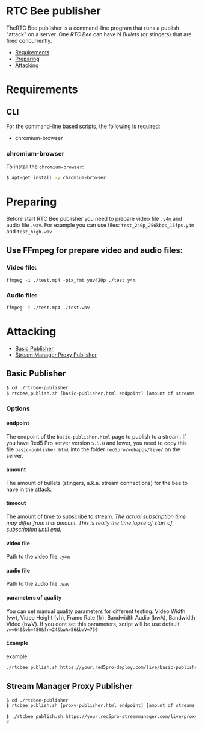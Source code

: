 # RTC Bee publisher
TheRTC Bee publisher is a command-line program that runs a publish "attack" on a server. One *RTC Bee* can have N *Bullets* (or stingers) that are fired concurrently.

* [Requirements](#build-requirements)
* [Preparing](#preparing)
* [Attacking](#attacking)

# Requirements

## CLI

For the command-line based scripts, the following is required:

* chromium-browser

### chromium-browser

To install the `chromium-browser`:

```sh
$ apt-get install -y chromium-browser
```

# Preparing

Before start RTC Bee publisher you need to prepare video file `.y4m` and audio file `.wav`.
For example you can use files: `test_240p_256kbps_15fps.y4m` and `test_high.wav`

## Use FFmpeg for prepare video and audio files: 

### Video file:
```
ffmpeg -i ./test.mp4 -pix_fmt yuv420p ./test.y4m
```
### Audio file:
```
ffmpeg -i ./test.mp4 ./test.wav
```


# Attacking

* [Basic Publisher](#basic-publisher)
* [Stream Manager Proxy Publisher](#stream-manager-proxy-publisher)

## Basic Publisher

```sh
$ cd ./rtcbee-publisher
$ rtcbee_publish.sh [basic-publisher.html endpoint] [amount of streams to start] [amount of time to playback] [path to the video file .y4m] [path to the audio file .wav] [parameters of quality]
```

### Options

#### endpoint

The endpoint of the `basic-publisher.html` page to publish to a stream. 
If you have Red5 Pro server version `5.5.0` and lower, you need to copy this file `basic-publisher.html` into the folder `red5pro/webapps/live/` on the server.

#### amount

The amount of bullets (stingers, a.k.a. stream connections) for the bee to have in the attack.

#### timeout

The amount of time to subscribe to stream. _The actual subscription time may differ from this amount. This is really the time lapse of start of subscription until end._

#### video file

Path to the video file `.y4m`

#### audio file

Path to the audio file `.wav`

#### parameters of quality

You can set manual quality parameters for different testing.
Video Width (vw), Video Height (vh), Frame Rate (fr), Bandwidth Audio (bwA), Bandwidth Video (bwV). 
If you dont set this parameters, script will be use default `vw=640&vh=480&fr=24&bwA=56&bwV=750`


#### Example

example 

```sh
./rtcbee_publish.sh https://your.red5pro-deploy.com/live/basic-publisher.html?streamName=streamname 10 10 /path_to_the_video_file/test.y4m /path_to_the_audio_file/test.wav 'vw=640&vh=480&fr=24&bwA=56&bwV=750'
```

## Stream Manager Proxy Publisher

```sh
$ cd ./rtcbee-publisher
$ rtcbee_publish.sh [proxy-publisher.html endpoint] [amount of streams to start] [amount of time to playback] [path to the video file .y4m] [path to the audio file .wav] [parameters of quality]
```

```sh
$ ./rtcbee_publish.sh https://your.red5pro-streammanager.com/live/proxy-publisher.html?streamName=streamname 10 10 /path_to_the_video_file/test.y4m /path_to_the_audio_file/test.wav 'vw=640&vh=480&fr=24&bwA=56&bwV=750'
#
```

